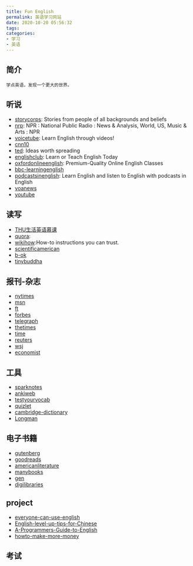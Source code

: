 ```yaml
---
title: Fun English
permalink: 英语学习网站
date: 2020-10-20 05:56:32
tags:
categories:
- 学习
- 英语
---
```

## 简介
    学点英语，发现一个更大的世界。

## 听说
- [storycorps](https://storycorps.org/):  Stories from people of all backgrounds and beliefs  
- [nrp](https://www.npr.org/): NPR : National Public Radio : News &amp; Analysis, World, US, Music &amp; Arts : NPR
- [voicetube](https://www.voicetube.com/):  Learn English through videos!
- [cnn10](https://edition.cnn.com/cnn10)
- [ted](https://www.ted.com/):  Ideas worth spreading
- [englishclub](https://www.englishclub.com/):  Learn or Teach English Today
- [oxfordonlineenglish](https://www.oxfordonlineenglish.com/):  Premium-Quality Online English Classes
- [bbc-learningenglish](https://www.bbc.co.uk/learningenglish/)
- [podcastsinenglish](https://www.podcastsinenglish.com/):  Learn English and listen to English with podcasts in English
- [voanews](https://www.voanews.com/)
- [youtube](https://www.youtube.com/)

## 读写
- [THU生活英语慕课](http://mp.sohu.com/profile?xpt=cHBhZzk5NjgzMjYyNzhkOEBzb2h1LmNvbQ==)
- [quora](https://www.quora.com/):
- [wikihow](https://www.wikihow.com/):How-to instructions you can trust.
- [scientificamerican](https://www.scientificamerican.com/)
- [b-ok](https://b-ok.global/?regionChanged=&redirect=15629192)
- [tinybuddha](https://tinybuddha.com/)

## 报刊-杂志
- [nytimes](https://www.nytimes.com/)
- [msn](https://www.msn.com/en-us)
- [ft](https://www.ft.com/?saveConsentPreferences=success)
- [forbes](https://www.forbes.com/#ec66a272254c)
- [telegraph](https://www.telegraph.co.uk/#source=refresh)
- [thetimes](https://www.thetimes.co.uk/)
- [time](https://time.com/)
- [reuters](https://www.reuters.com/)
- [wsj](https://www.wsj.com/news/opinion)
- [economist](https://www.economist.com/)

## 工具
- [sparknotes](https://www.sparknotes.com/)
- [ankiweb](https://apps.ankiweb.net/)
- [testyourvocab](http://testyourvocab.com/)
- [quizlet](https://quizlet.com/en-gb)
- [cambridge-dictionary](https://dictionary.cambridge.org/)
- [Longman](https://www.ldoceonline.com/)

## 电子书籍
- [gutenberg](http://www.gutenberg.org/)
- [goodreads](https://www.goodreads.com/)
- [americanliterature](https://americanliterature.com/twenty-great-american-short-stories)
- [manybooks](https://manybooks.net/)
- [gen](http://gen.lib.rus.ec/)
- [digilibraries](https://digilibraries.com/)

## project
- [everyone-can-use-english](https://github.com/xiaolai/everyone-can-use-english)
- [English-level-up-tips-for-Chinese](https://github.com/byoungd/English-level-up-tips-for-Chinese)
- [A-Programmers-Guide-to-English](https://github.com/yujiangshui/A-Programmers-Guide-to-English)
- [howto-make-more-money](https://github.com/easychen/howto-make-more-money)

## 考试